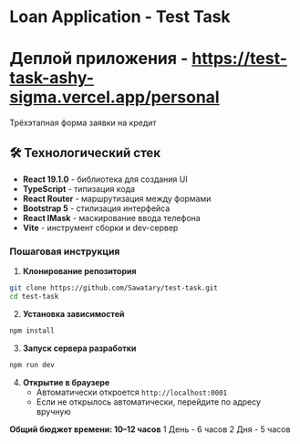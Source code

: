 # Loan Application - Test Task 
# Деплой приложения - https://test-task-ashy-sigma.vercel.app/personal

Трёхэтапная форма заявки на кредит

## 🛠 Технологический стек

- **React 19.1.0** - библиотека для создания UI
- **TypeScript** - типизация кода
- **React Router** - маршрутизация между формами
- **Bootstrap 5** - стилизация интерфейса
- **React IMask** - маскирование ввода телефона
- **Vite** - инструмент сборки и dev-сервер

### Пошаговая инструкция
1. **Клонирование репозитория**
```bash
git clone https://github.com/Sawatary/test-task.git
cd test-task
```
2. **Установка зависимостей**
```bash
npm install
```

3. **Запуск сервера разработки**
```bash
npm run dev
```
4. **Открытие в браузере**
   - Автоматически откроется `http://localhost:0001`
   - Если не открылось автоматически, перейдите по адресу вручную


**Общий бюджет времени: 10–12 часов**
1 День - 6 часов
2 Дня - 5 часов
